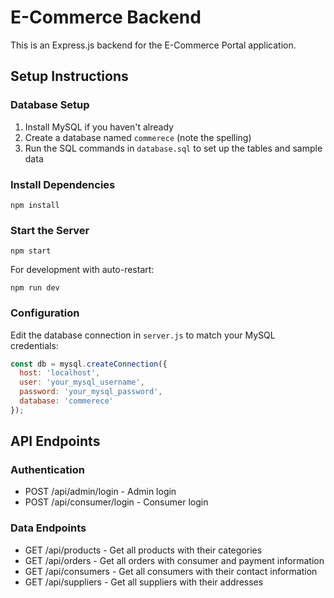 
# E-Commerce Backend

This is an Express.js backend for the E-Commerce Portal application.

## Setup Instructions

### Database Setup
1. Install MySQL if you haven't already
2. Create a database named `commerece` (note the spelling)
3. Run the SQL commands in `database.sql` to set up the tables and sample data

### Install Dependencies
```
npm install
```

### Start the Server
```
npm start
```

For development with auto-restart:
```
npm run dev
```

### Configuration
Edit the database connection in `server.js` to match your MySQL credentials:
```javascript
const db = mysql.createConnection({
  host: 'localhost',
  user: 'your_mysql_username',
  password: 'your_mysql_password',
  database: 'commerece'
});
```

## API Endpoints

### Authentication
- POST /api/admin/login - Admin login
- POST /api/consumer/login - Consumer login

### Data Endpoints
- GET /api/products - Get all products with their categories
- GET /api/orders - Get all orders with consumer and payment information
- GET /api/consumers - Get all consumers with their contact information
- GET /api/suppliers - Get all suppliers with their addresses
